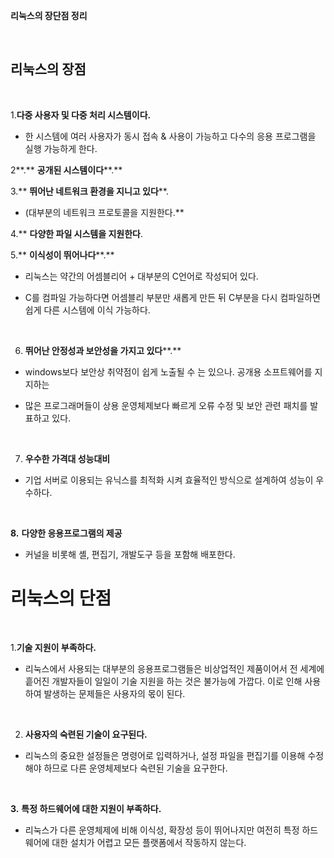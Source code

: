 **리눅스의 장단점 정리**

​    

## 리눅스의 장점

​    

1.**다중 사용자 및 다중 처리 시스템이다.**

- 한 시스템에 여러 사용자가 동시 접속 & 사용이 가능하고 다수의 응용 프로그램을 실행 가능하게 한다.

2**.** **공개된 시스템이다****.**

3.** **뛰어난 네트워크 환경을 지니고 있다****.

- (대부분의 네트워크 프로토콜을 지원한다.**

4.** **다양한 파일 시스템을 지원한다**.

5.** **이식성이 뛰어나다****.**

- 리눅스는 약간의 어셈블리어 + 대부분의 C언어로 작성되어 있다.

- C를 컴파일 가능하다면 어셈블리 부분만 새롭게 만든 뒤 C부분을 다시 컴파일하면 쉽게 다른 시스템에 이식 가능하다.

​    

6. **뛰어난 안정성과 보안성을 가지고 있다****.**

- windows보다 보안상 취약점이 쉽게 노출될 수 는 있으나. 공개용 소프트웨어를 지지하는

- 많은 프로그래머들이 상용 운영체제보다 빠르게 오류 수정 및 보안 관련 패치를 발표하고 있다.

​    

7. **우수한 가격대 성능대비**

- 기업 서버로 이용되는 유닉스를 최적화 시켜 효율적인 방식으로 설계하여 성능이 우수하다.

​    

**8.** **다양한 응용프로그램의 제공**

- 커널을 비롯해 셸, 편집기, 개발도구 등을 포함해 배포한다.

   

 

# 리눅스의 단점

​    

1.**기술 지원이 부족하다.**

- 리눅스에서 사용되는 대부분의 응용프로그램들은 비상업적인 제품이어서 전 세계에 흩어진 개발자들이 일일이 기술 지원을 하는 것은 불가능에 가깝다. 이로 인해 사용하여 발생하는 문제들은 사용자의 몫이 된다.

​    

2. **사용자의 숙련된 기술이 요구된다.**

- 리눅스의 중요한 설정들은 명령어로 입력하거나, 설정 파일을 편집기를 이용해 수정해야 하므로 다른 운영체제보다 숙련된 기술을 요구한다.

​    

**3.** **특정 하드웨어에 대한 지원이 부족하다.**

- 리눅스가 다른 운영체제에 비해 이식성, 확장성 등이 뛰어나지만 여전히 특정 하드웨어에 대한 설치가 어렵고 모든 플랫폼에서 작동하지 않는다.